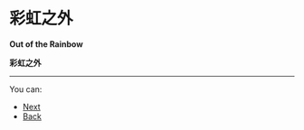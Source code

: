 # 彩虹之外

**Out of the Rainbow**

**彩虹之外**

-------------------------------

You can: 

* [Next](https://github.com/redapple0204/my-boring-python/edit/master/out-of-the-rainbow/002.md)
* [Back](https://github.com/redapple0204/my-boring-python/edit/master/out-of-the-rainbow/readme.md)
